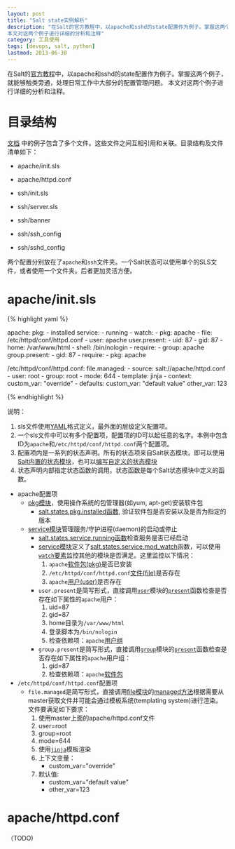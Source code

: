 ```yaml
---
layout: post
title: "Salt state实例解析"
description: "在Salt的官方教程中，以apache和sshd的state配置作为例子。掌握这两个例子，就能够触类旁通，处理日常工作中大部分的配置管理问题。
本文对这两个例子进行详细的分析和注释"
category: 工具使用
tags: [devops, salt, python]
lastmod: 2013-06-30
---
```


在Salt的[官方教程](http://salt.readthedocs.org/en/latest/topics/tutorials/starting_states.html)中，以apache和sshd的state配置作为例子。掌握这两个例子，就能够触类旁通，处理日常工作中大部分的配置管理问题。
本文对这两个例子进行详细的分析和注释。


# 目录结构

[文档](http://salt.readthedocs.org/en/latest/topics/tutorials/starting_states.html)
中的例子包含了多个文件。这些文件之间互相引用和关联。目录结构及文件清单如下：

- apache/init.sls
- apache/httpd.conf

- ssh/init.sls
- ssh/server.sls
- ssh/banner
- ssh/ssh_config
- ssh/sshd_config

两个配置分别放在了`apache`和`ssh`文件夹。一个Salt状态可以使用单个的SLS文件，或者使用一个文件夹。后者更加灵活方便。

# apache/init.sls

{% highlight yaml %}

 apache:
    pkg:
      - installed
    service:
      - running
      - watch:
        - pkg: apache
        - file: /etc/httpd/conf/httpd.conf
        - user: apache
    user.present:
      - uid: 87
      - gid: 87
      - home: /var/www/html
      - shell: /bin/nologin
      - require:
        - group: apache
    group.present:
      - gid: 87
      - require:
        - pkg: apache
 
  /etc/httpd/conf/httpd.conf:
    file.managed:
      - source: salt://apache/httpd.conf
      - user: root
      - group: root
      - mode: 644
      - template: jinja
      - context:
        custom_var: "override"
      - defaults:
        custom_var: "default value"
        other_var: 123
 
{% endhighlight %}

说明：

1. sls文件使用[YAML](http://yaml.org/spec/1.1/)格式定义，最外面的层级定义配置项。
2. 一个sls文件中可以有多个配置项，配置项的ID可以起任意的名字。本例中包含ID为`apache`和`/etc/httpd/conf/httpd.conf`两个配置项。
3. 配置项内是一系列的状态声明。所有的状态项来自Salt状态模块。即可以使用[Salt内置的状态模块](http://docs.saltstack.com/ref/states/all/index.html)，也可以[编写自定义的状态模块](http://docs.saltstack.com/ref/states/writing.html)
4. 状态声明内部指定状态函数的调用。状态函数是每个Salt状态模块中定义的函数。


- apache配置项
  + [pkg模块](http://docs.saltstack.com/ref/states/all/salt.states.pkg.html#module-salt.states.pkg)，使用操作系统的包管理器(如yum, apt-get)安装软件包
    * [salt.states.pkg.installed函数](http://docs.saltstack.com/ref/states/all/salt.states.pkg.html#salt.states.pkg.installed), 验证软件包是否安装以及是否为指定的版本
  + [service模块](http://docs.saltstack.com/ref/states/all/salt.states.service.html#module-salt.states.service)管理服务/守护进程(daemon)的启动或停止
    * [salt.states.service.running函数](http://docs.saltstack.com/ref/states/all/salt.states.service.html#salt.states.service.running)检查服务是否已经启动
    * [service模块](http://docs.saltstack.com/ref/states/all/salt.states.service.html#module-salt.states.service)定义了[salt.states.service.mod_watch](http://docs.saltstack.com/ref/states/all/salt.states.service.html#salt.states.service.mod_watch)函数，可以使用[`watch`要素](http://docs.saltstack.com/ref/states/ordering.html#the-watch-requisite)监控其他的模块是否满足。这里监控以下情况：
      1. `apache`[软件包(pkg)](http://docs.saltstack.com/ref/states/all/salt.states.pkg.html#module-salt.states.pkg)是否已安装
      2. `/etc/httpd/conf/httpd.conf`[文件(file)](http://docs.saltstack.com/ref/states/all/salt.states.file.html#module-salt.states.file)是否存在
      3. `apache`[用户(user)](http://docs.saltstack.com/ref/states/all/salt.states.user.html#module-salt.states.user)是否存在
    * `user.present`是简写形式，直接调用[`user`](http://docs.saltstack.com/ref/states/all/salt.states.user.html#module-salt.states.user)模块的[`present`](http://docs.saltstack.com/ref/states/all/salt.states.user.html#salt.states.user.present)函数检查是否存在如下属性的`apache`用户：
      1. uid=87
      2. gid=87
      3. home目录为`/var/www/html`
      4. 登录脚本为`/bin/nologin`
      5. 检查依赖项：`apache`[用户组](http://docs.saltstack.com/ref/states/all/salt.states.group.html#module-salt.states.group)
    * `group.present`是简写形式，直接调用[`group`](http://docs.saltstack.com/ref/states/all/salt.states.group.html#module-salt.states.group)模块的[`present`](http://docs.saltstack.com/ref/states/all/salt.states.group.html#salt.states.group.present)函数检查是否存在如下属性的`apache`用户组：
      1. gid=87
      2. 检查依赖项：`apache`[软件包](http://docs.saltstack.com/ref/states/all/salt.states.pkg.html#module-salt.states.pkg)
- `/etc/httpd/conf/httpd.conf`配置项
  + `file.managed`是简写形式，直接调用[file模块](http://docs.saltstack.com/ref/states/all/salt.states.file.html#module-salt.states.file)的[managed方法](http://docs.saltstack.com/ref/states/all/salt.states.file.html#salt.states.file.managed)根据需要从master获取文件并可能会通过模板系统(templating system)进行渲染。文件要满足如下要求：
    1. 使用master上面的apache/httpd.conf文件
    2. user=root
    3. group=root
    4. mode=644
    5. 使用[`jinja`](http://jinja.pocoo.org/)模板渲染
    6. 上下文变量：
       * custom_var="override"
    7. 默认值:
       * custom_var="default value"
       * other_var=123

# apache/httpd.conf

（TODO)